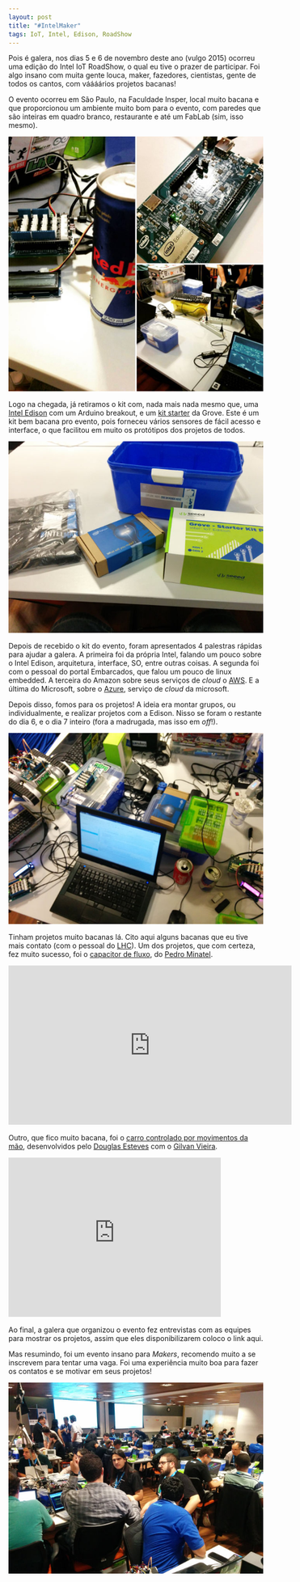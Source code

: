 ```yaml
---
layout: post
title: "#IntelMaker"
tags: IoT, Intel, Edison, RoadShow
---
```


Pois é galera, nos dias 5 e 6 de novembro deste ano (vulgo 2015) ocorreu uma edição do Intel IoT RoadShow, o qual eu tive o prazer de participar. Foi algo insano com muita gente louca, maker, fazedores, cientistas, gente de todos os cantos, com váááários projetos bacanas!

O evento ocorreu em São Paulo, na Faculdade Insper, local muito bacana e que proporcionou um ambiente muito bom para o evento, com paredes que são inteiras em quadro branco, restaurante e até um FabLab (sim, isso mesmo).

![placeholder](https://raw.githubusercontent.com/djunho/djunho.github.io/master/Imagens/2015-11-25-IntelMaker/1.jpg "Instagram @djunho")

<!-- more -->

Logo na chegada, já retiramos o kit com, nada mais nada mesmo que, uma [Intel Edison](http://www.intel.com/content/www/us/en/do-it-yourself/edison.html) com um Arduino breakout, e um [kit starter](http://www.seeedstudio.com/depot/Grove-Starter-Kit-for-Arduino-p-1855.html) da Grove. Este é um kit bem bacana pro evento, pois forneceu vários sensores de fácil acesso e interface, o que facilitou em muito os protótipos dos projetos de todos.

![placeholder](https://raw.githubusercontent.com/djunho/djunho.github.io/master/Imagens/2015-11-25-IntelMaker/2.jpg "O grande kit")

Depois de recebido o kit do evento, foram apresentados 4 palestras rápidas para ajudar a galera. A primeira foi da própria Intel, falando um pouco sobre o Intel Edison, arquitetura, interface, SO, entre outras coisas. A segunda foi com o pessoal do portal Embarcados, que falou um pouco de linux embedded. A terceira do Amazon sobre seus serviços de _cloud_ o [AWS](https://aws.amazon.com). E a última do Microsoft, sobre o [Azure](www.microsoft.com/Azure), serviço de _cloud_ da microsoft.

Depois disso, fomos para os projetos! A ideia era montar grupos, ou individualmente, e realizar projetos com a Edison. Nisso se foram o restante do dia 6, e o dia 7 inteiro (fora a madrugada, mas isso em _off_!).

![placeholder](https://raw.githubusercontent.com/djunho/djunho.github.io/master/Imagens/2015-11-25-IntelMaker/3.jpg "Uma bagunça aleatória.")

Tinham projetos muito bacanas lá. Cito aqui alguns bacanas que eu tive mais contato (com o pessoal do [LHC](http://lhc.net.br/)). Um dos projetos, que com certeza, fez muito sucesso, foi o [capacitor de fluxo](), do [Pedro Minatel](http://pedrominatel.com.br/).

<iframe width="560" height="315" src="https://www.youtube.com/embed/aL9bbDC4g2Q?rel=0&amp;showinfo=0" frameborder="0" allowfullscreen></iframe>

Outro, que fico muito bacana, foi o [carro controlado por movimentos da mão](http://www.instructables.com/id/Intro-Rover-IoT/), desenvolvidos pelo [Douglas Esteves](https://twitter.com/_DouglasEsteves) com o [Gilvan Vieira](https://www.instagram.com/gilvanvieira_/).

<iframe width="420" height="315" src="https://www.youtube.com/embed/oH9FI-nCTfo?rel=0&amp;showinfo=0" frameborder="0" allowfullscreen></iframe>

Ao final, a galera que organizou o evento fez entrevistas com as equipes para mostrar os projetos, assim que eles disponibilizarem coloco o link aqui.

Mas resumindo, foi um evento insano para _Makers_, recomendo muito a se inscrevem para tentar uma vaga. Foi uma experiência muito boa para fazer os contatos e se motivar em seus projetos!

![placeholder](https://raw.githubusercontent.com/djunho/djunho.github.io/master/Imagens/2015-11-25-IntelMaker/4.jpg "Uma parte de toda a galera do evento.")
